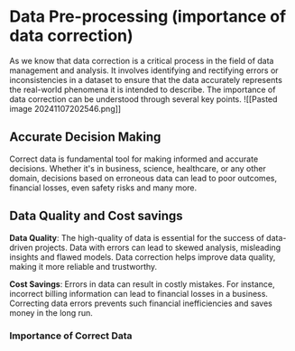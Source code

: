 # Data Pre-processing (importance of data correction)
As we know that data correction is a critical process in the field of data management and analysis. It involves identifying and rectifying errors or inconsistencies in a dataset to ensure that the data accurately represents the real-world phenomena it is intended to describe. The importance of data correction can be understood through several key points.
![[Pasted image 20241107202546.png]]
## Accurate Decision Making
Correct data is fundamental tool for making informed and accurate decisions. Whether it's in business, science, healthcare, or any other domain, decisions based on erroneous data can lead to poor outcomes, financial losses, even safety risks and many more.

## Data Quality and Cost savings

**Data Quality**: The high-quality of data is essential for the success of data-driven projects. Data with errors can lead to skewed analysis, misleading insights and flawed models. Data correction helps improve data quality, making it more reliable and trustworthy.

**Cost Savings**: Errors in data can result in costly mistakes. For instance, incorrect billing information can lead to financial losses in a business. Correcting data errors prevents such financial inefficiencies and saves money in the long run.

### Importance of Correct Data

